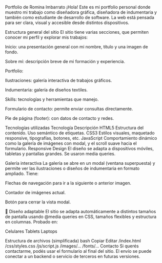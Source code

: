 Portfolio de Romina Imbarrato
¡Hola! Este es mi portfolio personal donde muestro mi trabajo como diseñadora gráfica, diseñadora de indumentaria y también como estudiante de desarrollo de software. La web está pensada para ser clara, visual y accesible desde distintos dispositivos.

Estructura general del sitio
El sitio tiene varias secciones, que permiten conocer mi perfil y explorar mis trabajos:

Inicio: una presentación general con mi nombre, título y una imagen de fondo.

Sobre mí: descripción breve de mi formación y experiencia.

Portfolio:

Ilustraciones: galería interactiva de trabajos gráficos.

Indumentaria: galería de diseños textiles.

Skills: tecnologías y herramientas que manejo.

Formulario de contacto: permite enviar consultas directamente.

Pie de página (footer): con datos de contacto y redes.

Tecnologías utilizadas
Tecnología	Descripción
HTML5	Estructura del contenido. Uso semántico de etiquetas.
CSS3	Estilos visuales, maquetado responsive, tipografías, botones, etc.
JavaScript	Comportamiento dinámico como la galería de imágenes con modal, y el scroll suave hacia el formulario.
Responsive Design	El diseño se adapta a dispositivos móviles, tabletas y pantallas grandes. Se usaron media queries.

Galería interactiva
La galería se abre en un modal (ventana superpuesta) y permite ver las ilustraciones o diseños de indumentaria en formato ampliado. Tiene:

Flechas de navegación para ir a la siguiente o anterior imagen.

Contador de imágenes actual.

Botón para cerrar la vista modal.

📱 Diseño adaptable
El sitio se adapta automáticamente a distintos tamaños de pantalla usando @media queries en CSS, tamaños flexibles y estructura en columnas. Probado en:

Celulares
Tablets
Laptops

Estructura de archivos (simplificada)
bash
Copiar
Editar
/index.html
/css/styles.css
/js/script.js
/images/...
/fonts/...
Contacto
Si querés contactarme, podés usar el formulario al final del sitio. El envío se puede conectar a un backend o servicio de terceros en futuras versiones.